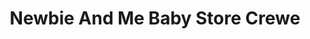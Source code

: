 ---
title: "Newbie And Me Baby Store Crewe"
url: /crewe/newbie-and-me-baby-store-crewe/
shop: baby goods
---